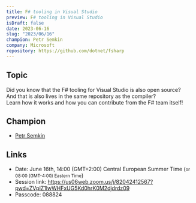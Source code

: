 ```yaml
---
title: F# tooling in Visual Studio
preview: F# tooling in Visual Studio
isDraft: false
date: 2023-06-16
slug: "2023/06/16"
champion: Petr Semkin
company: Microsoft
repository: https://github.com/dotnet/fsharp
---
```


## Topic

Did you know that the F# tooling for Visual Studio is also open source?  
And that is also lives in the same repository as the compiler?  
Learn how it works and how you can contribute from the F# team itself!

## Champion

- [Petr Semkin](https://twitter.com/psfinaki)

## Links

- Date: June 16th, 14:00 (GMT+2:00) Central European Summer Time (<small>or 08:00 (GMT-4:00) Eastern Time</small>)
- Session link: https://us06web.zoom.us/j/82042412567?pwd=ZVplZ1lwWHFxUG5Kd0hrK0M2djdrdz09
- Passcode: 088824
